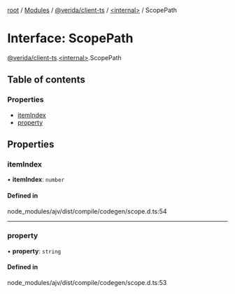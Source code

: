 [root](../README.md) / [Modules](../modules.md) / [@verida/client-ts](../modules/verida_client_ts.md) / [<internal\>](../modules/verida_client_ts._internal_.md) / ScopePath

# Interface: ScopePath

[@verida/client-ts](../modules/verida_client_ts.md).[<internal\>](../modules/verida_client_ts._internal_.md).ScopePath

## Table of contents

### Properties

- [itemIndex](verida_client_ts._internal_.ScopePath.md#itemindex)
- [property](verida_client_ts._internal_.ScopePath.md#property)

## Properties

### itemIndex

• **itemIndex**: `number`

#### Defined in

node_modules/ajv/dist/compile/codegen/scope.d.ts:54

___

### property

• **property**: `string`

#### Defined in

node_modules/ajv/dist/compile/codegen/scope.d.ts:53
